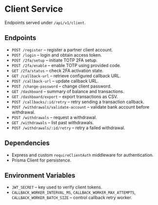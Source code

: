 # Client Service

Endpoints served under `/api/v1/client`.

## Endpoints
- `POST /register` – register a partner client account.
- `POST /login` – login and obtain access token.
- `POST /2fa/setup` – initiate TOTP 2FA setup.
- `POST /2fa/enable` – enable TOTP using provided code.
- `GET /2fa/status` – check 2FA activation state.
- `GET /callback-url` – retrieve configured callback URL.
- `POST /callback-url` – update callback URL.
- `POST /change-password` – change client password.
- `GET /dashboard` – summary of balance and transactions.
- `GET /dashboard/export` – export transactions as CSV.
- `POST /callbacks/:id/retry` – retry sending a transaction callback.
- `POST /withdrawals/validate-account` – validate bank account before withdrawal.
- `POST /withdrawals` – request a withdrawal.
- `GET /withdrawals` – list past withdrawals.
- `POST /withdrawals/:id/retry` – retry a failed withdrawal.

## Dependencies
- Express and custom `requireClientAuth` middleware for authentication.
- Prisma Client for persistence.

## Environment Variables
- `JWT_SECRET` – key used to verify client tokens.
- `CALLBACK_WORKER_INTERVAL_MS`, `CALLBACK_WORKER_MAX_ATTEMPTS`, `CALLBACK_WORKER_BATCH_SIZE` – control callback retry worker.
